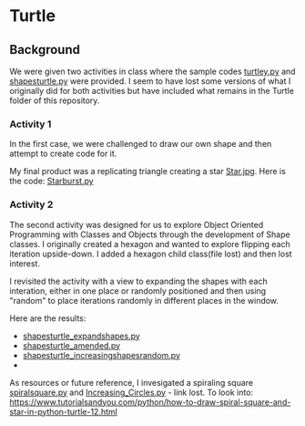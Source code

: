 # Turtle
## Background

We were given two activities in class where the sample codes [turtley.py](turtley.py) and [shapesturtle.py](shapesturtle.py) were provided. 
I seem to have lost some versions of what I originally did for both activities but have included what remains in the Turtle folder of this repository.

### Activity 1

In the first case, we were challenged to draw our own shape and then attempt to create code for it. 

My final product was a replicating triangle creating a star [Star.jpg](Star.jpg). Here is the code: [Starburst.py](Starburst.py)

### Activity 2

The second activity was designed for us to explore Object Oriented Programming with Classes and Objects through the development of Shape classes.
I originally created a hexagon and wanted to explore flipping each iteration upside-down. I added a hexagon child class(file lost) and then lost interest.

I revisited the activity with a view to expanding the shapes with each interation, either in one place or randomly positioned and then using "random" to place iterations randomly in different places in the window.

Here are the results:
- [shapesturtle_expandshapes.py](shapesturtle_expandshapes.py)
- [shapesturtle_amended.py](shapesturtle_amended.py)
- [shapesturtle_increasingshapesrandom.py](shapesturtle_increasingshapesrandom.py)
- 
 As resources or future reference, I invesigated a spiraling square [spiralsquare.py](spiralsquare.py) and [Increasing_Circles.py](Increasing_Circles.py) - link lost.
 To look into: https://www.tutorialsandyou.com/python/how-to-draw-spiral-square-and-star-in-python-turtle-12.html
